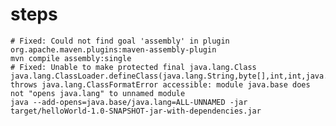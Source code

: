 # steps
    # Fixed: Could not find goal 'assembly' in plugin org.apache.maven.plugins:maven-assembly-plugin
    mvn compile assembly:single
    # Fixed: Unable to make protected final java.lang.Class java.lang.ClassLoader.defineClass(java.lang.String,byte[],int,int,java.security.ProtectionDomain) throws java.lang.ClassFormatError accessible: module java.base does not "opens java.lang" to unnamed module
    java --add-opens=java.base/java.lang=ALL-UNNAMED -jar target/helloWorld-1.0-SNAPSHOT-jar-with-dependencies.jar
